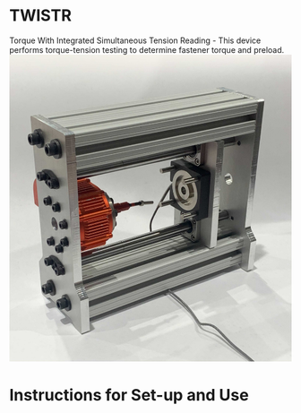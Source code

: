 # TWISTR
Torque With Integrated Simultaneous Tension Reading - This device performs torque-tension testing to determine fastener torque and preload.
![TWISTR](./other/device.jpg)
# Instructions for Set-up and Use
